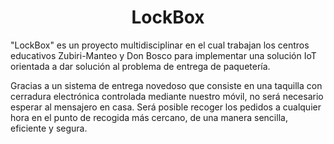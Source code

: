 <h1 align="center">LockBox</h1>

<p>"LockBox" es un proyecto multidisciplinar en el cual trabajan los centros educativos Zubiri-Manteo y Don Bosco para implementar una solución IoT orientada a dar solución al problema de entrega de paquetería.
   
   Gracias a un sistema de entrega novedoso que consiste en una taquilla con cerradura electrónica controlada mediante nuestro móvil, no será necesario esperar al mensajero en casa. Será posible recoger los pedidos a cualquier hora en el punto de recogida más cercano, de una manera sencilla, eficiente y segura.</p>
   
